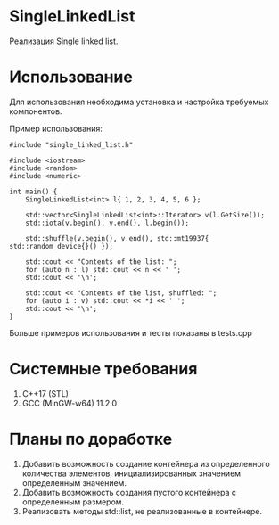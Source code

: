 # SingleLinkedList

Реализация Single linked list.

# Использование
Для использования необходима установка и настройка требуемых компонентов.

Пример использования:
```
#include "single_linked_list.h"

#include <iostream>
#include <random>
#include <numeric>

int main() {
    SingleLinkedList<int> l{ 1, 2, 3, 4, 5, 6 };

    std::vector<SingleLinkedList<int>::Iterator> v(l.GetSize());
    std::iota(v.begin(), v.end(), l.begin());

    std::shuffle(v.begin(), v.end(), std::mt19937{ std::random_device{}() });

    std::cout << "Contents of the list: ";
    for (auto n : l) std::cout << n << ' ';
    std::cout << '\n';

    std::cout << "Contents of the list, shuffled: ";
    for (auto i : v) std::cout << *i << ' ';
    std::cout << '\n';
}
```
Больше примеров использования и тесты показаны в tests.cpp

# Системные требования

1. C++17 (STL)
2. GCC (MinGW-w64) 11.2.0

# Планы по доработке

1. Добавить возможность создание контейнера из определенного количества элементов, инициализированных значением определенным значением.
2. Добавить возможность создания пустого контейнера с определенным размером.
3. Реализовать методы std::list, не реализованные в контейнере.
